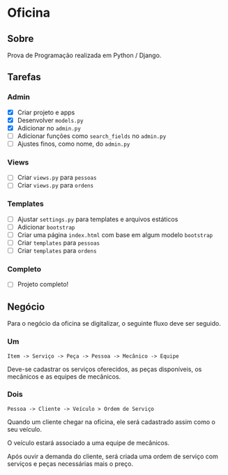 # Oficina

## Sobre

Prova de Programação realizada em Python / Django.

## Tarefas

### Admin

- [x] Criar projeto e apps
- [x] Desenvolver `models.py` 
- [x] Adicionar no `admin.py`
- [ ] Adicionar funções como `search_fields` no `admin.py`
- [ ] Ajustes finos, como nome, do `admin.py`

### Views

- [ ] Criar `views.py` para `pessoas`
- [ ] Criar `views.py` para `ordens`

### Templates

- [ ] Ajustar `settings.py` para templates e arquivos estáticos
- [ ] Adicionar `bootstrap`
- [ ] Criar uma página `index.html` com base em algum modelo `bootstrap`
- [ ] Criar `templates` para `pessoas`
- [ ] Criar `templates` para `ordens`

### Completo

- [ ] Projeto completo!

## Negócio

Para o negócio da oficina se digitalizar, o seguinte fluxo deve ser seguido.

### Um

`Item -> Serviço -> Peça -> Pessoa -> Mecânico -> Equipe`

Deve-se cadastrar os serviços oferecidos, as peças disponíveis, os mecânicos e as equipes de mecânicos.

### Dois

`Pessoa -> Cliente -> Veículo > Ordem de Serviço`

Quando um cliente chegar na oficina, ele será cadastrado assim como o seu veículo.

O veículo estará associado a uma equipe de mecânicos.

Após ouvir a demanda do cliente, será criada uma ordem de serviço com serviços e peças necessárias mais o preço.

